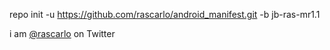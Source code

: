 repo init -u https://github.com/rascarlo/android_manifest.git -b jb-ras-mr1.1

i am [@rascarlo](https://twitter.com/rascarlo) on Twitter
